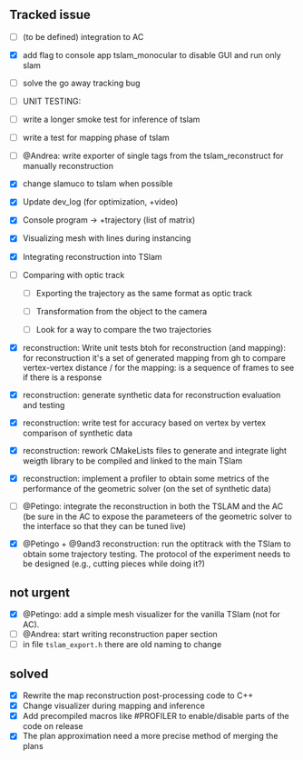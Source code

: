 
## Tracked issue

- [ ] (to be defined) integration to AC
- [x] add flag to console app tslam_monocular to disable GUI and run only slam
- [ ] solve the go away tracking bug
- [ ] UNIT TESTING:
- [ ] write a longer smoke test for inference of tslam
- [ ] write a test for mapping phase of tslam
- [ ] @Andrea: write exporter of single tags from the tslam_reconstruct for manually reconstruction
- [x] change slamuco to tslam when possible


- [x] Update dev_log (for optimization, +video)
- [x] Console program -> +trajectory (list of matrix)
- [x] Visualizing mesh with lines during instancing
- [x] Integrating reconstruction into TSlam
- [ ] Comparing with optic track
  - [ ] Exporting the trajectory as the same format as optic track
  - [ ] Transformation from the object to the camera
  - [ ] Look for a way to compare the two trajectories


- [x] reconstruction: Write unit tests btoh for reconstruction (and mapping): for reconstruction it's a set of generated mapping from gh to compare vertex-vertex distance / for the mapping: is a sequence of frames to see if there is a response
- [x] reconstruction: generate synthetic data for reconstruction evaluation and testing
- [x] reconstruction: write test for accuracy based on vertex by vertex comparison of synthetic data

- [x] reconstruction: rework CMakeLists files to generate and integrate light weigth library to be compiled and linked to the main TSlam
- [x] reconstruction: implement a profiler to obtain some metrics of the performance of the geometric solver (on the set of synthetic data)

- [ ] @Petingo: integrate the reconstruction in both the TSLAM and the AC (be sure in the AC to expose the parameteers of the geometric solver to the interface so that they can be tuned live)
- [x] @Petingo + @9and3 reconstruction: run the optitrack with the TSlam to obtain some trajectory testing. The protocol of the experiment needs to be designed (e.g., cutting pieces while doing it?)

## not urgent
- [x] @Petingo: add a simple mesh visualizer for the vanilla TSlam (not for AC).
- [ ] @Andrea: start writing reconstruction paper section
- [ ] in file `tslam_export.h` there are old naming to change

## solved
- [x] Rewrite the map reconstruction post-processing code to C++
- [x] Change visualizer during mapping and inference
- [x] Add precompiled macros like #PROFILER to enable/disable parts of the code on release
- [x] The plan approximation need a more precise method of merging the plans
